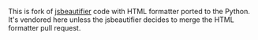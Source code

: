 This is fork of [jsbeautifier](https://github.com/beautifier/js-beautify) code with HTML formatter ported to the Python. It's vendored here unless the jsbeautifier decides to merge the HTML formatter pull request.
